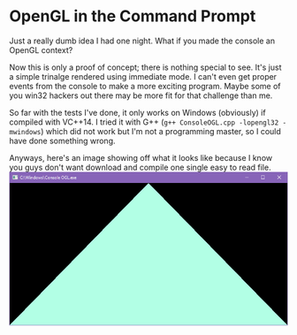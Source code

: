 # OpenGL in the Command Prompt
Just a really dumb idea I had one night. What if you made the console an OpenGL context?

Now this is only a proof of concept; there is nothing special to see. It's just a simple trinalge rendered using immediate mode. I can't even get proper events from the console to make a more exciting program. Maybe some of you win32 hackers out there may be more fit for that challenge than me.

So far with the tests I've done, it only works on Windows (obviously) if compiled with VC++14. I tried it with G++ (`g++ ConsoleOGL.cpp -lopengl32 -mwindows`) which did not work but I'm not a programming master, so I could have done something wrong.

Anyways, here's an image showing off what it looks like because I know you guys don't want download and compile one single easy to read file.
![OpenGL context in command prompt](/images/screenshot.png)
